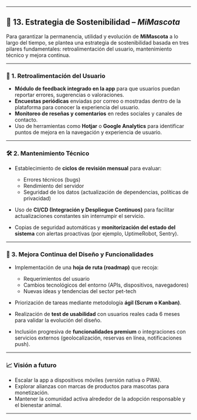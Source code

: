 
---

## 🔄 13. Estrategia de Sostenibilidad – *MiMascota*

Para garantizar la permanencia, utilidad y evolución de **MiMascota** a lo largo del tiempo, se plantea una estrategia de sostenibilidad basada en tres pilares fundamentales: retroalimentación del usuario, mantenimiento técnico y mejora continua.

---

### 💬 1. Retroalimentación del Usuario

* **Módulo de feedback integrado en la app** para que usuarios puedan reportar errores, sugerencias o valoraciones.
* **Encuestas periódicas** enviadas por correo o mostradas dentro de la plataforma para conocer la experiencia del usuario.
* **Monitoreo de reseñas y comentarios** en redes sociales y canales de contacto.
* Uso de herramientas como **Hotjar** o **Google Analytics** para identificar puntos de mejora en la navegación y experiencia de usuario.

---

### 🛠️ 2. Mantenimiento Técnico

* Establecimiento de **ciclos de revisión mensual** para evaluar:

  * Errores técnicos (bugs)
  * Rendimiento del servidor
  * Seguridad de los datos (actualización de dependencias, políticas de privacidad)
* Uso de **CI/CD (Integración y Despliegue Continuos)** para facilitar actualizaciones constantes sin interrumpir el servicio.
* Copias de seguridad automáticas y **monitorización del estado del sistema** con alertas proactivas (por ejemplo, UptimeRobot, Sentry).

---

### 🚀 3. Mejora Continua del Diseño y Funcionalidades

* Implementación de una **hoja de ruta (roadmap)** que recoja:

  * Requerimientos del usuario
  * Cambios tecnológicos del entorno (APIs, dispositivos, navegadores)
  * Nuevas ideas y tendencias del sector pet-tech
* Priorización de tareas mediante metodología **ágil (Scrum o Kanban)**.
* Realización de **test de usabilidad** con usuarios reales cada 6 meses para validar la evolución del diseño.
* Inclusión progresiva de **funcionalidades premium** o integraciones con servicios externos (geolocalización, reservas en línea, notificaciones push).

---

### 📈 Visión a futuro

* Escalar la app a dispositivos móviles (versión nativa o PWA).
* Explorar alianzas con marcas de productos para mascotas para monetización.
* Mantener la comunidad activa alrededor de la adopción responsable y el bienestar animal.

---
